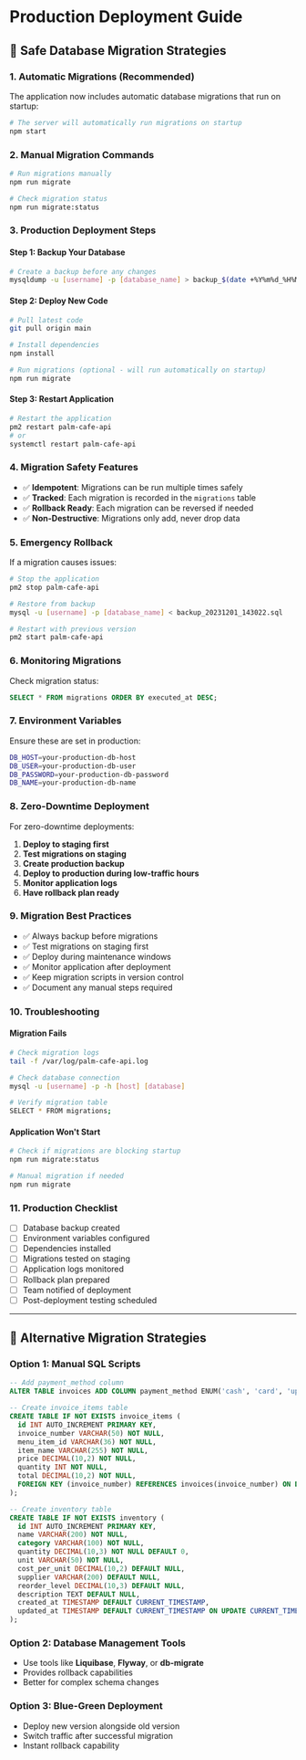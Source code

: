 # Production Deployment Guide

## 🚀 Safe Database Migration Strategies

### **1. Automatic Migrations (Recommended)**

The application now includes automatic database migrations that run on startup:

```bash
# The server will automatically run migrations on startup
npm start
```

### **2. Manual Migration Commands**

```bash
# Run migrations manually
npm run migrate

# Check migration status
npm run migrate:status
```

### **3. Production Deployment Steps**

#### **Step 1: Backup Your Database**
```bash
# Create a backup before any changes
mysqldump -u [username] -p [database_name] > backup_$(date +%Y%m%d_%H%M%S).sql
```

#### **Step 2: Deploy New Code**
```bash
# Pull latest code
git pull origin main

# Install dependencies
npm install

# Run migrations (optional - will run automatically on startup)
npm run migrate
```

#### **Step 3: Restart Application**
```bash
# Restart the application
pm2 restart palm-cafe-api
# or
systemctl restart palm-cafe-api
```

### **4. Migration Safety Features**

- ✅ **Idempotent**: Migrations can be run multiple times safely
- ✅ **Tracked**: Each migration is recorded in the `migrations` table
- ✅ **Rollback Ready**: Each migration can be reversed if needed
- ✅ **Non-Destructive**: Migrations only add, never drop data

### **5. Emergency Rollback**

If a migration causes issues:

```bash
# Stop the application
pm2 stop palm-cafe-api

# Restore from backup
mysql -u [username] -p [database_name] < backup_20231201_143022.sql

# Restart with previous version
pm2 start palm-cafe-api
```

### **6. Monitoring Migrations**

Check migration status:
```sql
SELECT * FROM migrations ORDER BY executed_at DESC;
```

### **7. Environment Variables**

Ensure these are set in production:
```bash
DB_HOST=your-production-db-host
DB_USER=your-production-db-user
DB_PASSWORD=your-production-db-password
DB_NAME=your-production-db-name
```

### **8. Zero-Downtime Deployment**

For zero-downtime deployments:

1. **Deploy to staging first**
2. **Test migrations on staging**
3. **Create production backup**
4. **Deploy to production during low-traffic hours**
5. **Monitor application logs**
6. **Have rollback plan ready**

### **9. Migration Best Practices**

- ✅ Always backup before migrations
- ✅ Test migrations on staging first
- ✅ Deploy during maintenance windows
- ✅ Monitor application after deployment
- ✅ Keep migration scripts in version control
- ✅ Document any manual steps required

### **10. Troubleshooting**

#### **Migration Fails**
```bash
# Check migration logs
tail -f /var/log/palm-cafe-api.log

# Check database connection
mysql -u [username] -p -h [host] [database]

# Verify migration table
SELECT * FROM migrations;
```

#### **Application Won't Start**
```bash
# Check if migrations are blocking startup
npm run migrate:status

# Manual migration if needed
npm run migrate
```

### **11. Production Checklist**

- [ ] Database backup created
- [ ] Environment variables configured
- [ ] Dependencies installed
- [ ] Migrations tested on staging
- [ ] Application logs monitored
- [ ] Rollback plan prepared
- [ ] Team notified of deployment
- [ ] Post-deployment testing scheduled

---

## 🔧 Alternative Migration Strategies

### **Option 1: Manual SQL Scripts**
```sql
-- Add payment_method column
ALTER TABLE invoices ADD COLUMN payment_method ENUM('cash', 'card', 'upi', 'online') DEFAULT 'cash';

-- Create invoice_items table
CREATE TABLE IF NOT EXISTS invoice_items (
  id INT AUTO_INCREMENT PRIMARY KEY,
  invoice_number VARCHAR(50) NOT NULL,
  menu_item_id VARCHAR(36) NOT NULL,
  item_name VARCHAR(255) NOT NULL,
  price DECIMAL(10,2) NOT NULL,
  quantity INT NOT NULL,
  total DECIMAL(10,2) NOT NULL,
  FOREIGN KEY (invoice_number) REFERENCES invoices(invoice_number) ON DELETE CASCADE
);

-- Create inventory table
CREATE TABLE IF NOT EXISTS inventory (
  id INT AUTO_INCREMENT PRIMARY KEY,
  name VARCHAR(200) NOT NULL,
  category VARCHAR(100) NOT NULL,
  quantity DECIMAL(10,3) NOT NULL DEFAULT 0,
  unit VARCHAR(50) NOT NULL,
  cost_per_unit DECIMAL(10,2) DEFAULT NULL,
  supplier VARCHAR(200) DEFAULT NULL,
  reorder_level DECIMAL(10,3) DEFAULT NULL,
  description TEXT DEFAULT NULL,
  created_at TIMESTAMP DEFAULT CURRENT_TIMESTAMP,
  updated_at TIMESTAMP DEFAULT CURRENT_TIMESTAMP ON UPDATE CURRENT_TIMESTAMP
);
```

### **Option 2: Database Management Tools**
- Use tools like **Liquibase**, **Flyway**, or **db-migrate**
- Provides rollback capabilities
- Better for complex schema changes

### **Option 3: Blue-Green Deployment**
- Deploy new version alongside old version
- Switch traffic after successful migration
- Instant rollback capability 